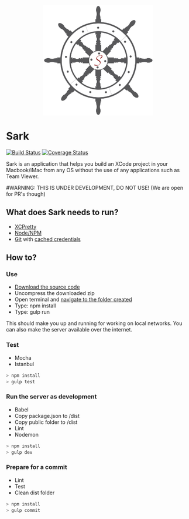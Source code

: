 

<p align="center">
  <img align="center" src="/src/public/assets/img/logo.png" width="300" height="300">
</p>

# Sark
[![Build Status](https://travis-ci.org/lorenzopicoli/Sark.svg?branch=master)](https://travis-ci.org/lorenzopicoli/Sark) [![Coverage Status](https://coveralls.io/repos/github/lorenzopicoli/Sark/badge.svg?branch=master)](https://coveralls.io/github/lorenzopicoli/Sark?branch=master)

Sark is an application that helps you build an XCode project in your Macbook/iMac from any OS without the use of any applications such as Team Viewer.

#WARNING: THIS IS UNDER DEVELOPMENT, DO NOT USE! (We are open for PR's though)

## What does Sark needs to run?

- [XCPretty](https://github.com/supermarin/xcpretty)
- [Node/NPM](https://nodejs.org/en/)
- [Git](https://git-scm.com/book/en/v2/Getting-Started-Installing-Git) with [cached credentials](https://help.github.com/articles/caching-your-github-password-in-git/)

## How to?

### Use

- [Download the source code](https://github.com/lorenzopicoli/Sark/archive/master.zip)
- Uncompress the downloaded zip
- Open terminal and [navigate to the folder created](http://stackoverflow.com/questions/9547730/how-to-navigate-to-to-different-directories-in-the-terminal-mac)
- Type: npm install
- Type: gulp run

This should make you up and running for working on local networks. You can also make the server available over the internet.

### Test

- Mocha
- Istanbul

```javascript
> npm install
> gulp test
```

### Run the server as development

- Babel
- Copy package.json to /dist
- Copy public folder to /dist
- Lint
- Nodemon

```javascript
> npm install
> gulp dev
```

### Prepare for a commit

- Lint
- Test
- Clean dist folder

```javascript
> npm install
> gulp commit
```



